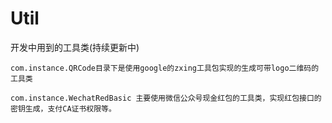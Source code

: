 # Util
开发中用到的工具类(持续更新中)

`com.instance.QRCode目录下是使用google的zxing工具包实现的生成可带logo二维码的工具类`

`com.instance.WechatRedBasic 主要使用微信公众号现金红包的工具类，实现红包接口的密钥生成，支付CA证书权限等。`